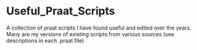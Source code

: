 # Useful_Praat_Scripts
A collection of praat scripts I have found useful and edited over the years. Many are my versions of existing scripts from various sources (see descriptions in each .praat file)
